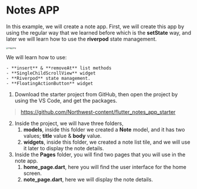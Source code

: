 # Notes APP



In this example, we will create a note app. First, we will create this app by using the regular way that we learned before which is the **setState** way, and later we will learn how to use the **riverpod** state management. 

<img src="https://lh4.googleusercontent.com/EAvD9sEoDIgIxq0XwnPAWS_ZWmgkQLYlUZoWqsKTre2p33DrCOny9LPg3fyBsK7uLSd6nHPZtQyA8SgVv7woM6D7SsLhVpu5TR8u8yWltfaSgVcrYueOKgEwqf7sf4uSi97vnvTa" alt="img" style="zoom:33%;" /><img src="https://lh6.googleusercontent.com/5ImNIL1Uq4VNLqZdzI5hEswvtW8UgVKBpl97WLgBY9CUkksBCjFnQcqRB4MbYXVV0ycLAij6bXU895hM9G6mb2bP513Rbu_hhgdBS8Uql5wCPxHKkNVD5MufwGvoIe8txvOkWlXK" alt="img" style="zoom:33%;" />



We will learn how to use:

	- **insert** & **removeAt** list methods
	- **SingleChildScrollView** widget
	- **Riverpod** state management. 
	- **FloatingActionButton** widget





1. Download the starter project from GitHub, then open the project by using the VS Code, and get the packages.

> https://github.com/Northwest-content/flutter_notes_app_starter



2. Inside the project, we will have three folders,
   1. **models**, inside this folder we created a **Note** model, and it has two values; **title** value & **body** value.
   2. **widgets**, inside this folder, we created a note list tile, and we will use it later to display the note details. 
3. Inside the **Pages** folder, you will find two pages that you will use in the note app.
   1. **home_page.dart**, here you will find the user interface for the home screen.
   2. **note_page.dart**, here we will display the note details.





































